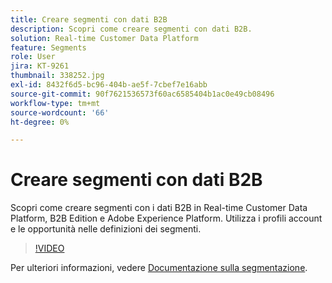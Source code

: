 ```yaml
---
title: Creare segmenti con dati B2B
description: Scopri come creare segmenti con dati B2B.
solution: Real-time Customer Data Platform
feature: Segments
role: User
jira: KT-9261
thumbnail: 338252.jpg
exl-id: 8432f6d5-bc96-404b-ae5f-7cbef7e16abb
source-git-commit: 90f7621536573f60ac6585404b1ac0e49cb08496
workflow-type: tm+mt
source-wordcount: '66'
ht-degree: 0%

---
```


# Creare segmenti con dati B2B

Scopri come creare segmenti con i dati B2B in Real-time Customer Data Platform, B2B Edition e Adobe Experience Platform. Utilizza i profili account e le opportunità nelle definizioni dei segmenti.

>[!VIDEO](https://video.tv.adobe.com/v/338252?quality=12&learn=on)

Per ulteriori informazioni, vedere [Documentazione sulla segmentazione](https://experienceleague.adobe.com/docs/experience-platform/rtcdp/profile/profile-browse.html).
